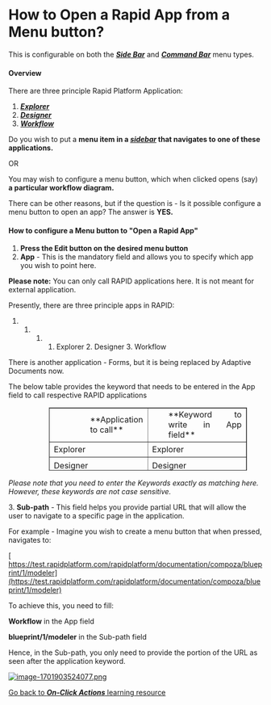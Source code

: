 # How to Open a Rapid App from a Menu button?

This is configurable on both the ***[Side Bar](https://docs.rapidplatform.com/books/glossary/page/sidebar)*** and ***[Command Bar](https://docs.rapidplatform.com/books/glossary/page/command-bar)*** menu types.

#### Overview

There are three principle Rapid Platform Application:

1. [***Explorer***](https://docs.rapidplatform.com/books/glossary/page/explorer "Explorer")
2. [***Designer***](https://docs.rapidplatform.com/books/glossary/page/dezigna "Dezigna")
3. [***Workflow***](https://docs.rapidplatform.com/books/glossary/page/compoza-workflow "Compoza (Workflow)")

Do you wish to put a **menu item in a *[sidebar](https://docs.rapidplatform.com/books/glossary/page/sidebar "Sidebar")* that navigates to one of these applications.**

OR

You may wish to configure a menu button, which when clicked opens (say) **a particular workflow diagram.**

There can be other reasons, but if the question is - Is it possible configure a menu button to open an app? The answer is **YES.**

#### **How to configure a Menu button to "Open a Rapid App"**

1. **Press the Edit button on the desired menu button**
2. **App** - This is the mandatory field and allows you to specify which app you wish to point here.

**Please note:** You can only call RAPID applications here. It is not meant for external application.

Presently, there are three principle apps in RAPID:

1. 1. 1. 1. Explorer
            2. Designer
            3. Workflow

There is another application - Forms, but it is being replaced by Adaptive Documents now.

The below table provides the keyword that needs to be entered in the App field to call respective RAPID applications

<table border="1" id="bkmrk-application-to-call-" style="border-collapse: collapse; width: 77.9012%; height: 124.789px; margin-left: 80px;"><tbody style="padding-left: 80px;"><tr style="padding-left: 80px; height: 29.7969px;"><td class="align-left" style="width: 50.0618%; padding-left: 80px; height: 29.7969px;">**Application to call**</td><td style="width: 50.0618%; padding-left: 40px; text-align: justify; height: 29.7969px;">**Keyword to write in App field**</td></tr><tr style="padding-left: 80px; height: 29.7969px;"><td class="align-center" style="width: 50.0618%; height: 29.7969px;">Explorer</td><td class="align-center" style="width: 50.0618%; height: 29.7969px;">Explorer</td></tr><tr style="padding-left: 80px; height: 35.3984px;"><td class="align-center" style="width: 50.0618%; height: 35.3984px;">Designer</td><td class="align-center" style="width: 50.0618%; height: 35.3984px;">Designer</td></tr><tr style="padding-left: 80px; height: 29.7969px;"><td class="align-center" style="width: 50.0618%; height: 29.7969px;">Workflow</td><td class="align-center" style="width: 50.0618%; height: 29.7969px;">Workflow</td></tr></tbody></table>

*Please note that you need to enter the Keywords exactly as matching here. However, these keywords are not case sensitive.*

3\. **Sub-path** - This field helps you provide partial URL that will allow the user to navigate to a specific page in the application.

For example - Imagine you wish to create a menu button that when pressed, navigates to:

[ https://test.rapidplatform.com/rapidplatform/documentation/compoza/blueprint/1/modeler](https://test.rapidplatform.com/rapidplatform/documentation/compoza/blueprint/1/modeler)

To achieve this, you need to fill:  
  
**Workflow** in the App field

**blueprint/1/modeler** in the Sub-path field

Hence, in the Sub-path, you only need to provide the portion of the URL as seen after the application keyword.

[![image-1701903524077.png](https://docs.rapidplatform.com/uploads/images/gallery/2023-12/scaled-1680-/q6UD1MKk7ozVpU7d-image-1701903524077.png)](https://docs.rapidplatform.com/uploads/images/gallery/2023-12/q6UD1MKk7ozVpU7d-image-1701903524077.png)

[Go back to ***On-Click Actions*** learning resource](https://docs.rapidplatform.com/books/experiences/page/how-to-set-on-click-action-for-a-menu-item "How to set On-Click Action for a menu item?")